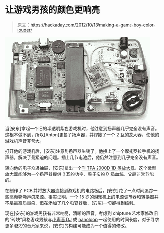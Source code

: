 # 让游戏男孩的颜色更响亮

> 原文：<https://hackaday.com/2012/10/13/making-a-game-boy-color-louder/>

![](img/e7558bbc08c901d365a8e7b81e8932e9.png "gb")

当[安东]拿起一个旧的半透明紫色游戏机时，他注意到扬声器几乎完全没有声音。这根本做不到，所以[Anton]更换了扬声器，并焊接了一个 2 瓦的放大器，使他的游戏机声音非常大。

打开他的游戏机后，[安东]注意到扬声器生锈了。他换上了一个摩托罗拉手机的扬声器，解决了最紧迫的问题。插上几节电池后，他仍然注意到几乎完全没有声音。

转向他的电子垃圾抽屉，[安东]拿出一个[TI TPA 2000D 1D 类放大器](http://www.ti.com/product/tpa2000d1)。这个微型放大器能够为一个扬声器提供 2 瓦的功率，鉴于它的 D 级血统，它是非常节能的。

在制作了 PCB 并将放大器连接到游戏机的电路板后，[安东]花了一点时间追踪一些高频嘶嘶声的来源。事实证明，一个 15 岁的游戏机上的电源调节器和转换器并不是最高质量的，但在添加了几个电容器后，[安东]一切都得到控制。

现在[安东]的游戏男孩有非常响亮，清晰的声音。考虑到 chiptune 艺术家修改旧的“砖块”风格游戏男孩与[小声音 DJ](http://littlesounddj.com/lsd/) 或 [nanoloop](http://www.nanoloop.com/) 一起使用的时间长度，对于寻求更多*魅力*的音乐家来说，[安东]的构建可能成为一个值得的修改。